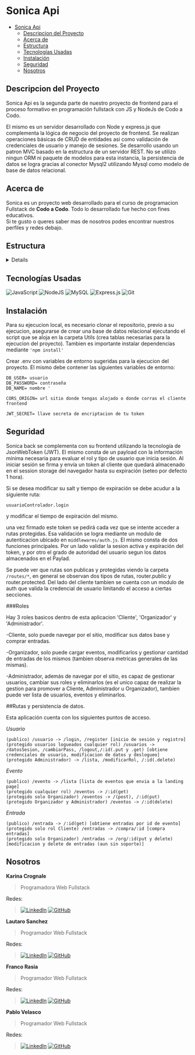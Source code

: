 # Sonica Api
- [Sonica Api](#sonica-api)
  - [Descripcion del Proyecto](#descripcion-del-proyecto)
  - [Acerca de](#acerca-de)
  - [Estructura](#estructura)
  - [Tecnologías Usadas](#tecnologías-usadas)
  - [Instalación](#instalación)
  - [Seguridad](#seguridad)
  - [Nosotros](#nosotros)


## Descripcion del Proyecto
Sonica Api es la segunda parte de nuestro proyecto de frontend para el proceso formativo en programación fullstack con JS y NodeJs de Codo a Codo.

El mismo es un servidor desarrollado con Node y express.js que complementa la lógica de negocio del proyecto de frontend. 
Se realizan operaciones básicas de CRUD de entidades asi como validación de credenciales de usuario y manejo de sesiones.
Se desarrollo usando un patron MVC basado en la estructura de un servidor REST. No se utilizo ningun ORM ni paquete de modelos para esta instancia, la persistencia de datos se logra gracias al conector Mysql2 utilizando Mysql como modelo de base de datos relacional.

## Acerca de
Sonica es un proyecto web desarrollado para el curso de programacion Fullstack de **Codo a Codo**. Todo lo desarrollado fue hecho con fines educativos.  
Si te gusto o queres saber mas de nosotros podes encontrar nuestros perfiles y redes debajo.

## Estructura

<details>

- `project-root/`
  - `node_modules`
  - `src/`
    - `config`
      - `db.json`
    - `controllers`
      - `entradaControlador`
      - `eventoControlador`
      - `usuariocontrolador`
    - `middlewares`
      - `auth`
    - `routes`
      - `entradaRuta`
      - `eventoRuta`
      - `usuarioRuta`
    - `service`
      - `entradaServicio`
      - `eventoServicio`
      - `usuarioServicio`
    - `utils`
      - `queries`
  - `app.js`
  - `.env`
  - `package.json`
  - `README.md`
  - `package.json`

</details>

## Tecnologías Usadas
![JavaScript](https://img.shields.io/badge/javascript-%23323330.svg?style=for-the-badge&logo=javascript&logoColor=%23F7DF1E)
![NodeJS](https://img.shields.io/badge/node.js-6DA55F?style=for-the-badge&logo=node.js&logoColor=white)
![MySQL](https://img.shields.io/badge/mysql-4479A1.svg?style=for-the-badge&logo=mysql&logoColor=white)
![Express.js](https://img.shields.io/badge/express.js-%23404d59.svg?style=for-the-badge&logo=express&logoColor=%2361DAFB)
![Git](https://img.shields.io/badge/git-%23F05033.svg?style=for-the-badge&logo=git&logoColor=white)

## Instalación
Para su ejecucion local, es necesario clonar el repositorio, previo a su ejecucion, asegurarse de crear una base de datos relacional ejecutando el script que se aloja en la carpeta Utils (crea tablas necesarias para la ejecucion del proyecto). Tambien es importante instalar dependencias mediante <code>'npm install'</code> 

Crear .env con variables de entorno sugeridas para la ejecucion del proyecto.
El mismo debe contener las siguientes variables de entorno:
~~~DB_HOST= link/direccion de tu base de datos
DB_USER= usuario
DB_PASSWORD= contraseña
DB_NAME= nombre '

CORS_ORIGIN= url sitio donde tengas alojado o donde corras el cliente frontend

JWT_SECRET= llave secreta de encriptacion de tu token
~~~

## Seguridad
Sonica back se complementa con su frontend utilizando la tecnología de JsonWebToken (JWT). El mismo consta de un payload con la información mínima necesaria para evaluar el rol y tipo de usuario que inicia sesión. Al iniciar sesión se firma y envía un token al cliente que quedará almacenado en el session storage del navegador hasta su expiración (seteo por defecto 1 hora).

Si se desea modificar su salt y tiempo de expiración se debe acudur a la siguiente ruta:

<code>usuarioControlador.login</code>

y modificar el tiempo de expiración del mismo.

una vez firmado este token se pedirá cada vez que se intente acceder a rutas protegidas. Esa validación se logra mediante un modulo de autenticacion ubicado en `middlewares/auth.js`. El mismo consta de dos funciones principales. Por un lado validar la sesion activa y expiración del token, y por otro el grado de autoridad del usuario segun los datos almacenados en el Paylad.

Se puede ver que rutas son publicas y protegidas viendo la carpeta `/routes/*`, en general se observan dos tipos de rutas, router.public y router.protected. Del lado del cliente tambien se cuenta con un modulo de auth que valida la credencial de usuario limitando el acceso a ciertas secciones.

###Roles

Hay 3 roles basicos dentro de esta aplicacion 'Cliente', 'Organizador' y 'Administrador'.

 -Cliente, solo puede navegar por el sitio, modificar sus datos base y comprar entradas.

 -Organizador, solo puede cargar eventos, modificarlos y gestionar cantidad de entradas de los mismos (tambien observa metricas generales de las mismas).

 -Administrador, además de navegar por el sitio, es capaz de gestionar usuarios, cambiar sus roles y eliminarlos (es el unico capaz de realizar la gestion para promover a Cliente, Administrador u Organizador), tambien puede ver lista de usuarios, eventos y eliminarlos.

##Rutas y persistencia de datos.

Esta aplicación cuenta con los siguientes puntos de acceso.

*Usuario*
~~~
(publico) /usuario -> /login, /register [inicio de sesión y registro]
(protegido usuarios logueados cualquier rol) /usuarios -> /datosSesion, /cambiarPass, /logout,/:id(.put y .get) [obtiene credenciales de usuario, modificacion de datos y deslogueo]
(protegido Administrador) -> /lista, /modificarRol, /:id(.delete)
~~~

*Evento*
~~~
(publico) /evento -> /lista [lista de eventos que envia a la landing page]
(protegido cualquier rol) /eventos -> /:id(get)
(protegido solo Organizador) /eventos -> /(post), /:id(put)
(protegido Organizador y Administrador) /eventos -> /:id(delete)
~~~

*Entrada*

~~~
(publico) /entrada -> /:id(get) [obtiene entradas por id de evento]
(protegido solo rol Cliente) /entradas -> /compra/:id [compra entradas]
(protegido solo Organizador) /entradas -> /org/:id(put y delete) [modificacion y delete de entradas (aun sin soporte)]
~~~



## Nosotros
**Karina Crognale**

>Programadora Web Fullstack  

Redes:

>[![LinkedIn](https://img.shields.io/badge/linkedin-%230077B5.svg?style=for-the-badge&logo=linkedin&logoColor=white)](https://www.linkedin.com/in/karina-karen-crognale/)
[![GitHub](https://img.shields.io/badge/github-%23121011.svg?style=for-the-badge&logo=github&logoColor=white)](https://github.com/karinacrognale)

**Lautaro Sanchez**

>Programador Web Fullstack  

Redes:
>[![LinkedIn](https://img.shields.io/badge/linkedin-%230077B5.svg?style=for-the-badge&logo=linkedin&logoColor=white)](https://www.linkedin.com/in/germanlautarosanchezmdz/)
[![GitHub](https://img.shields.io/badge/github-%23121011.svg?style=for-the-badge&logo=github&logoColor=white)](https://github.com/n75770)

**Franco Rasia**

>Programador Web Fullstack  

Redes:
>[![LinkedIn](https://img.shields.io/badge/linkedin-%230077B5.svg?style=for-the-badge&logo=linkedin&logoColor=white)](https://www.linkedin.com/in/francorasia/)
[![GitHub](https://img.shields.io/badge/github-%23121011.svg?style=for-the-badge&logo=github&logoColor=white)](https://github.com/FraNkoRasia)

**Pablo Velasco**
>Programador Web Fullstack  

Redes:
>[![LinkedIn](https://img.shields.io/badge/linkedin-%230077B5.svg?style=for-the-badge&logo=linkedin&logoColor=white)](https://www.linkedin.com/in/pablo-r-velasco/)
[![GitHub](https://img.shields.io/badge/github-%23121011.svg?style=for-the-badge&logo=github&logoColor=white)](https://github.com/Pablo-r-stack)